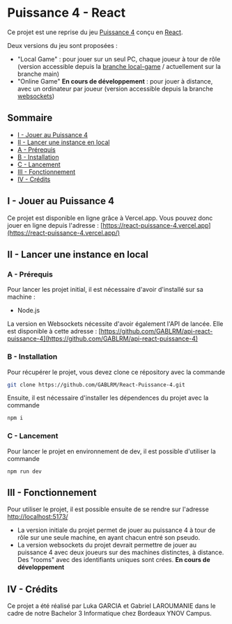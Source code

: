 # Puissance 4 - React

Ce projet est une reprise du jeu [Puissance 4](https://fr.wikipedia.org/wiki/Puissance_4) conçu en [React](https://react.dev/).

Deux versions du jeu sont proposées :
- "Local Game" : pour jouer sur un seul PC, chaque joueur à tour de rôle (version accessible depuis la [branche local-game](https://github.com/GABLRM/React-Puissance-4/tree/local-game) / actuellement sur la branche main)
- "Online Game" **En cours de développement** : pour jouer à distance, avec un ordinateur par joueur (version accessible depuis la branche [websockets](https://github.com/GABLRM/React-Puissance-4/tree/websockets))

## Sommaire

- [I - Jouer au Puissance 4](#i---jouer-au-puissance-4)
- [II - Lancer une instance en local](#ii---lancer-une-instance-en-local)
 - [A - Prérequis](#a---prérequis)
 - [B - Installation](#b---installation)
 - [C - Lancement](#c---lancement)
- [III - Fonctionnement](#iii---fonctionnement)
- [IV - Crédits](#iv---crédits)

## I - Jouer au Puissance 4

Ce projet est disponible en ligne grâce à Vercel.app. Vous pouvez donc jouer en ligne depuis l'adresse : [https://react-puissance-4.vercel.app](https://react-puissance-4.vercel.app/)

## II - Lancer une instance en local

### A - Prérequis

Pour lancer les projet initial, il est nécessaire d'avoir d'installé sur sa machine :
- Node.js

La version en Websockets nécessite d'avoir également l'API de lancée. Elle est disponible à cette adresse : [https://github.com/GABLRM/api-react-puissance-4](https://github.com/GABLRM/api-react-puissance-4)

### B - Installation

Pour récupérer le projet, vous devez clone ce répository avec la commande

```bash
git clone https://github.com/GABLRM/React-Puissance-4.git
```

Ensuite, il est nécessaire d'installer les dépendences du projet avec la commande

```bash
npm i
```

### C - Lancement

Pour lancer le projet en environnement de dev, il est possible d'utiliser la commande

```
npm run dev
```

## III - Fonctionnement

Pour utiliser le projet, il est possible ensuite de se rendre sur l'adresse [http://localhost:5173/](http://localhost:5173/)

- La version initiale du projet permet de jouer au puissance 4 à tour de rôle sur une seule machine, en ayant chacun entré son pseudo.
- La version websockets du projet devrait permettre de jouer au puissance 4 avec deux joueurs sur des machines distinctes, à distance. Des "rooms" avec des identifiants uniques sont crées. **En cours de développement**

## IV - Crédits

Ce projet a été réalisé par Luka GARCIA et Gabriel LAROUMANIE dans le cadre de notre Bachelor 3 Informatique chez Bordeaux YNOV Campus.
